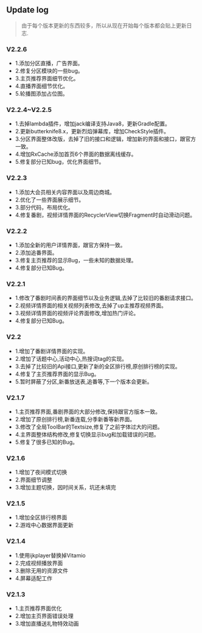## Update log

>由于每个版本更新的东西较多，所以从现在开始每个版本都会贴上更新日志.

### V2.2.6

  * 1.添加分区直播，广告界面。
  * 2.修复分区模块的一些bug。
  * 3.主页推荐界面细节优化。
  * 4.直播界面细节优化。
  * 5.轮播图添加占位图。


### V2.2.4~V2.2.5

  * 1.去掉lambda插件，增加jack编译支持Java8，更新Gradle配置。
  * 2.更新butterknife8.x，更新烈焰弹幕库，增加CheckStyle插件。
  * 3.分区界面整体改版，去掉了旧的接口和逻辑，增加新的界面和接口，跟官方一致。
  * 4.增加RxCache添加首页6个界面的数据离线缓存。
  * 5.修复部分已知bug，优化界面细节。


### V2.2.3

  * 1.添加大会员相关内容界面以及周边商城。
  * 2.优化了一些界面展示细节。
  * 3.部分代码，布局优化。
  * 4.修复番剧，视频详情界面的RecyclerView切换Fragment时自动滑动问题。


### V2.2.2

  * 1.添加全新的用户详情界面，跟官方保持一致。
  * 2.添加追番界面。
  * 3.修复主页推荐的显示Bug，一些未知的数据处理。
  * 4.修复部分已知Bug。


### V2.2.1

  * 1.修改了番剧时间表的界面细节以及业务逻辑,去掉了比较旧的番剧请求接口。
  * 2.视频详情界面的相关视频列表修改,去掉了up主推荐视频界面。
  * 3.视频详情界面的视频评论界面修改,增加热门评论。
  * 4.修复部分已知Bug。


### V2.2

  * 1.增加了番剧详情界面的实现。
  * 2.增加了话题中心,活动中心,热搜词tag的实现。
  * 3.去掉了比较旧的Api接口,更新了新的全区排行榜,原创排行榜的实现。
  * 4.修复了主页推荐界面的显示Bug。
  * 5.暂时屏蔽了分区,新番放送表,追番等,下一个版本会更新。

### V2.1.7

  * 1.主页推荐界面,番剧界面的大部分修改,保持跟官方版本一致。
  * 2.增加了原创排行榜,新番连载,分季新番等新界面。
  * 3.修改了全局ToolBar的Textsize,修复了之前字体过大的问题。
  * 4.主界面整体结构修改,修复切换显示bug和加载错误的问题。
  * 5.修复了很多已知的Bug。


### V2.1.6

  * 1.增加了夜间模式切换
  * 2.界面细节调整
  * 3.增加主题切换，因时间关系，坑还未填完


### V2.1.5

  * 1.增加全区排行榜界面
  * 2.游戏中心数据界面更新

### V2.1.4

  * 1.使用ijkplayer替换掉Vitamio
  * 2.完成视频播放界面
  * 3.删除无用的资源文件
  * 4.屏幕适配工作

### V2.1.3

  * 1.主页推荐界面优化
  * 2.增加主页界面错误处理
  * 3.增加直播送礼物特效动画